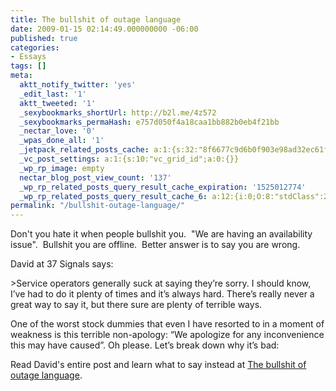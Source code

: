 ```yaml
---
title: The bullshit of outage language
date: 2009-01-15 02:14:49.000000000 -06:00
published: true
categories:
- Essays
tags: []
meta:
  aktt_notify_twitter: 'yes'
  _edit_last: '1'
  aktt_tweeted: '1'
  _sexybookmarks_shortUrl: http://b2l.me/4z572
  _sexybookmarks_permaHash: e757d050f4a18caa1bb882b0eb4f21bb
  _nectar_love: '0'
  _wpas_done_all: '1'
  _jetpack_related_posts_cache: a:1:{s:32:"8f6677c9d6b0f903e98ad32ec61f8deb";a:2:{s:7:"expires";i:1499400689;s:7:"payload";a:3:{i:0;a:1:{s:2:"id";i:1305;}i:1;a:1:{s:2:"id";i:135;}i:2;a:1:{s:2:"id";i:1403;}}}}
  _vc_post_settings: a:1:{s:10:"vc_grid_id";a:0:{}}
  _wp_rp_image: empty
  nectar_blog_post_view_count: '137'
  _wp_rp_related_posts_query_result_cache_expiration: '1525012774'
  _wp_rp_related_posts_query_result_cache_6: a:12:{i:0;O:8:"stdClass":2:{s:7:"post_id";s:4:"3233";s:5:"score";s:17:"51.03302069171502";}i:1;O:8:"stdClass":2:{s:7:"post_id";s:4:"1436";s:5:"score";s:17:"51.03302069171502";}i:2;O:8:"stdClass":2:{s:7:"post_id";s:4:"1142";s:5:"score";s:17:"51.03302069171502";}i:3;O:8:"stdClass":2:{s:7:"post_id";s:4:"1411";s:5:"score";s:17:"49.66341627484776";}i:4;O:8:"stdClass":2:{s:7:"post_id";s:3:"783";s:5:"score";s:18:"18.753502576943877";}i:5;O:8:"stdClass":2:{s:7:"post_id";s:3:"298";s:5:"score";s:18:"13.914696049266883";}i:6;O:8:"stdClass":2:{s:7:"post_id";s:4:"2074";s:5:"score";s:18:"12.340733903029053";}i:7;O:8:"stdClass":2:{s:7:"post_id";s:4:"1911";s:5:"score";s:18:"12.340733903029053";}i:8;O:8:"stdClass":2:{s:7:"post_id";s:4:"1363";s:5:"score";s:18:"12.340733903029053";}i:9;O:8:"stdClass":2:{s:7:"post_id";s:3:"270";s:5:"score";s:18:"12.340733903029053";}i:10;O:8:"stdClass":2:{s:7:"post_id";s:3:"179";s:5:"score";s:18:"12.340733903029053";}i:11;O:8:"stdClass":2:{s:7:"post_id";s:3:"725";s:5:"score";s:18:"11.782059702383707";}}
permalink: "/bullshit-outage-language/"
---
```

<p>Don't you hate it when people bullshit you.  "We are having an availability issue".  Bullshit you are offline.  Better answer is to say you are wrong.</p>
<p>David at 37 Signals says:</p>
>Service operators generally suck at saying they’re sorry. I should know, I’ve had to do it plenty of times and it’s always hard. There’s really never a great way to say it, but there sure are plenty of terrible ways.</p>
<p>One of the worst stock dummies that even I have resorted to in a moment of weakness is this terrible non-apology: “We apologize for any inconvenience this may have caused”. Oh please. Let’s break down why it’s bad:</p></blockquote>
<p>Read David's entire post and learn what to say instead at <a href="http://www.37signals.com/svn/posts/1528-the-bullshit-of-outage-language" rel="nofollow">The bullshit of outage language</a>.</p>
